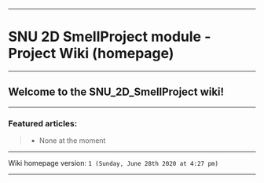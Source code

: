 
***

# SNU 2D SmellProject module - Project Wiki (homepage)

***

## Welcome to the SNU_2D_SmellProject wiki!

***

### Featured articles:

> * None at the moment

***

Wiki homepage version: `1 (Sunday, June 28th 2020 at 4:27 pm)`

***
